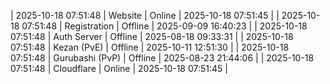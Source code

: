 | 2025-10-18 07:51:48 | Website | Online | 2025-10-18 07:51:45 |
| 2025-10-18 07:51:48 | Registration | Offline | 2025-09-09 16:40:23 |
| 2025-10-18 07:51:48 | Auth Server | Offline | 2025-08-18 09:33:31 |
| 2025-10-18 07:51:48 | Kezan (PvE) | Offline | 2025-10-11 12:51:30 |
| 2025-10-18 07:51:48 | Gurubashi (PvP) | Offline | 2025-08-23 21:44:06 |
| 2025-10-18 07:51:48 | Cloudflare | Online | 2025-10-18 07:51:45 |

